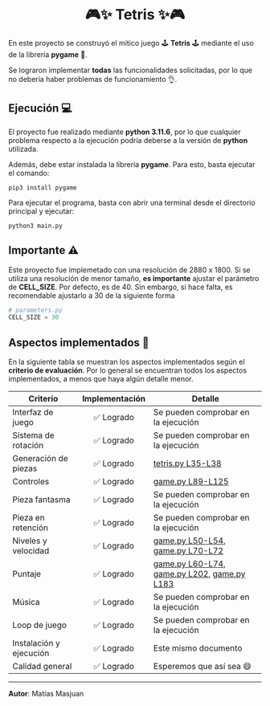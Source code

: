 <div align="center"><h1> 🎮✨ Tetris ✨🎮 </h1></div>


En este proyecto se construyó el mítico juego 🕹️ **Tetris** 🕹️ mediante el uso de la librería **pygame** 👾.

Se lograron implementar **todas** las funcionalidades solicitadas, por lo que no debería haber problemas de funcionamiento 👌.

## Ejecución 💻

El proyecto fue realizado mediante **python 3.11.6**, por lo que cualquier problema respecto a la ejecución podría deberse a la versión de **python** utilizada.

Además, debe estar instalada la librería **pygame**. Para esto, basta ejecutar el comando:

```
pip3 install pygame
```

Para ejecutar el programa, basta con abrir una terminal desde el directorio principal y ejecutar:

```
python3 main.py
```

## Importante ⚠️

Este proyecto fue implemetado con una resolución de 2880 x 1800. Si se utiliza una resolución de menor tamaño, **es importante** ajustar el parámetro de **CELL_SIZE**. Por defecto, es de 40. Sin embargo, si hace falta, es recomendable ajustarlo a 30 de la siguiente forma

```py
# parameters.py
CELL_SIZE = 30
```

## Aspectos implementados 📝

En la siguiente tabla se muestran los aspectos implementados según el **criterio de evaluación**. Por lo general se encuentran todos los aspectos implementados, a menos que haya algún detalle menor.

| Criterio | Implementación | Detalle |
|----------|:---------:|--------|
| Interfaz de juego       | ✅ Logrado | Se pueden comprobar en la ejecución     |
| Sistema de rotación     | ✅ Logrado | Se pueden comprobar en la ejecución    |
| Generación de piezas    | ✅ Logrado | [tetris.py L35-L38](https://github.com/matiasmasjuan/Tetris-Pygame/blob/3d750ae2fa7ed98fab42da35ef18e30342a25adb/tetris.py#L35) |
| Controles               | ✅ Logrado | [game.py L89-L125](https://github.com/matiasmasjuan/Tetris-Pygame/blob/3d750ae2fa7ed98fab42da35ef18e30342a25adb/game.py#L89)    |
| Pieza fantasma          | ✅ Logrado | Se pueden comprobar en la ejecución    |
| Pieza en retención      | ✅ Logrado | Se pueden comprobar en la ejecución    |
| Niveles y velocidad     | ✅ Logrado | [game.py L50-L54](https://github.com/matiasmasjuan/Tetris-Pygame/blob/3d750ae2fa7ed98fab42da35ef18e30342a25adb/game.py#L50),  [game.py L70-L72](https://github.com/matiasmasjuan/Tetris-Pygame/blob/3d750ae2fa7ed98fab42da35ef18e30342a25adb/game.py#L70)     |
| Puntaje                 | ✅ Logrado | [game.py L60-L74](https://github.com/matiasmasjuan/Tetris-Pygame/blob/3d750ae2fa7ed98fab42da35ef18e30342a25adb/game.py#L60), [game.py L202](https://github.com/matiasmasjuan/Tetris-Pygame/blob/3d750ae2fa7ed98fab42da35ef18e30342a25adb/game.py#L202), [game.py L183](https://github.com/matiasmasjuan/Tetris-Pygame/blob/3d750ae2fa7ed98fab42da35ef18e30342a25adb/game.py#L183)  |
| Música                  | ✅ Logrado | Se pueden comprobar en la ejecución     |
| Loop de juego           | ✅ Logrado | Se pueden comprobar en la ejecución     |
| Instalación y ejecución | ✅ Logrado |  Este mismo documento    |
| Calidad general         | ✅ Logrado |  Esperemos que así sea 😄  |


<hr>

**Autor**: Matías Masjuan